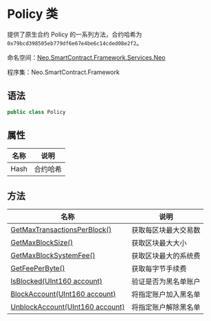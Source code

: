 # Policy 类

提供了原生合约 Policy 的一系列方法，合约哈希为 `0x79bcd398505eb779df6e67e4be6c14cded08e2f2`。

命名空间：[Neo.SmartContract.Framework.Services.Neo](../neo.md)

程序集：Neo.SmartContract.Framework

## 语法

```c#
public class Policy
```

## 属性

| 名称              | 说明                                                         |
| ----------------- | ------------------------------------------------------------ |
| Hash              | 合约哈希                                            |

## 方法

| 名称                                                         | 说明                 |
| ------------------------------------------------------------ | -------------------- |
| [GetMaxTransactionsPerBlock()](Policy/GetMaxTransactionsPerBlock.md) | 获取每区块最大交易数 |
| [GetMaxBlockSize()](Policy/GetMaxBlockSize.md)               | 获取区块最大大小     |
| [GetMaxBlockSystemFee()](Policy/GetMaxBlockSystemFee.md)     | 获取区块最大的系统费 |
| [GetFeePerByte()](Policy/GetFeePerByte.md)                   | 获取每字节手续费     |
| [IsBlocked(UInt160 account)](Policy/IsBlocked.md)            | 验证是否为黑名单账户 |
| [BlockAccount(UInt160 account)](Policy/BlockAccount.md)      | 将指定账户加入黑名单 |
| [UnblockAccount(UInt160 account)](Policy/UnblockAccount.md)  | 将指定账户解除黑名单 |
